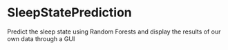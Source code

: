 # SleepStatePrediction
 Predict the sleep state using Random Forests and display the results of our own data through a GUI
